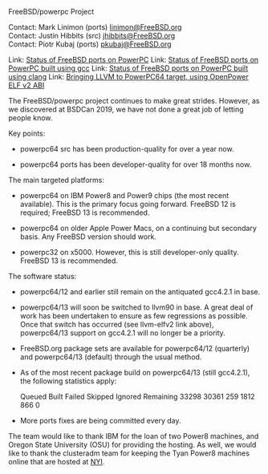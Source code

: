 FreeBSD/powerpc Project

Contact: Mark Linimon (ports) <linimon@FreeBSD.org>  
Contact: Justin Hibbits (src) <jhibbits@FreeBSD.org>  
Contact: Piotr Kubaj (ports) <pkubaj@FreeBSD.org>  

Link:	[Status of FreeBSD ports on PowerPC](https://wiki.freebsd.org/powerpc/ports)
Link:	[Status of FreeBSD ports on PowerPC built using gcc](https://wiki.freebsd.org/powerpc/ports/PortsOnGcc)
Link:	[Status of FreeBSD ports on PowerPC built using clang](https://wiki.freebsd.org/powerpc/ports/PortsOnClang)
Link:	[Bringing LLVM to PowerPC64 target, using OpenPower ELF v2 ABI](https://wiki.freebsd.org/powerpc/llvm-elfv2)

The FreeBSD/powerpc project continues to make great strides.  However,
as we discovered at BSDCan 2019, we have not done a great job of letting
people know.

Key points:

 - powerpc64 src has been production-quality for over a year now.

 - powerpc64 ports has been developer-quality for over 18 months now.

The main targeted platforms:

 - powerpc64 on IBM Power8 and Power9 chips (the most recent available).
   This is the primary focus going forward.  FreeBSD 12 is required;
   FreeBSD 13 is recommended.

 - powerpc64 on older Apple Power Macs, on a continuing but secondary
   basis.  Any FreeBSD version should work.

 - powerpc32 on x5000.  However, this is still developer-only quality.
   FreeBSD 13 is recommended.

The software status:

 - powerpc64/12 and earlier still remain on the antiquated gcc4.2.1 in
   base.

 - powerpc64/13 will soon be switched to llvm90 in base.  A great deal
   of work has been undertaken to ensure as few regressions as possible.
   Once that switch has occurred (see llvm-elfv2 link above), powerpc64/13
   support on gcc4.2.1 will no longer be a priority.

 - FreeBSD.org package sets are available for powerpc64/12 (quarterly)
   and powerpc64/13 (default) through the usual method.

 - As of the most recent package build on powerpc64/13 (still gcc4.2.1),
   the following statistics apply:

	Queued 	Built 	Failed 	Skipped 	Ignored 	Remaining
	33298 	30361 	259 	1812	 	866	 	0

 - More ports fixes are being committed every day.

The team would like to thank IBM for the loan of two Power8 machines,
and Oregon State University (OSU) for providing the hosting.  As well,
we would like to thank the clusteradm team for keeping the Tyan Power8
machines online that are hosted at [NYI](https://www.nyi.net).
